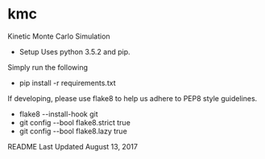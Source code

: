 # kmc
Kinetic Monte Carlo Simulation

- Setup
Uses python 3.5.2 and pip.

Simply run the following
* pip install -r requirements.txt

If developing, please use flake8 to help us adhere to PEP8 style guidelines.
* flake8 --install-hook git
* git config --bool flake8.strict true
* git config --bool flake8.lazy true


README Last Updated August 13, 2017
